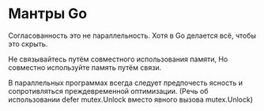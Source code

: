# Мантры Go

Согласованность это не параллельность.
Хотя в Go делается всё, чтобы это скрыть.

Не связывайтесь путём совместного использования памяти,
Но совместно используйте память путём связи.

В параллельных программах всегда следует предпочесть ясность и сопротивляться преждевременной оптимизации.
(Речь об использовании defer mutex.Unlock вместо явного вызова mutex.Unlock)
